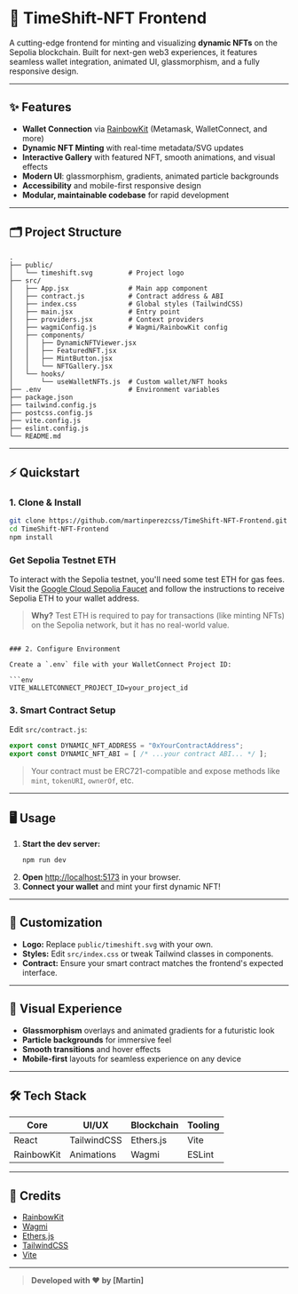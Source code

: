 # 🚀 TimeShift-NFT Frontend

A cutting-edge frontend for minting and visualizing **dynamic NFTs** on the Sepolia blockchain. Built for next-gen web3 experiences, it features seamless wallet integration, animated UI, glassmorphism, and a fully responsive design.

---

## ✨ Features

- **Wallet Connection** via [RainbowKit](https://rainbowkit.com/) (Metamask, WalletConnect, and more)
- **Dynamic NFT Minting** with real-time metadata/SVG updates
- **Interactive Gallery** with featured NFT, smooth animations, and visual effects
- **Modern UI**: glassmorphism, gradients, animated particle backgrounds
- **Accessibility** and mobile-first responsive design
- **Modular, maintainable codebase** for rapid development

---

## 🗂️ Project Structure

```text
.
├── public/
│   └── timeshift.svg         # Project logo
├── src/
│   ├── App.jsx               # Main app component
│   ├── contract.js           # Contract address & ABI
│   ├── index.css             # Global styles (TailwindCSS)
│   ├── main.jsx              # Entry point
│   ├── providers.jsx         # Context providers
│   ├── wagmiConfig.js        # Wagmi/RainbowKit config
│   ├── components/
│   │   ├── DynamicNFTViewer.jsx
│   │   ├── FeaturedNFT.jsx
│   │   ├── MintButton.jsx
│   │   └── NFTGallery.jsx
│   └── hooks/
│       └── useWalletNFTs.js  # Custom wallet/NFT hooks
├── .env                      # Environment variables
├── package.json
├── tailwind.config.js
├── postcss.config.js
├── vite.config.js
├── eslint.config.js
└── README.md
```

---

## ⚡ Quickstart

### 1. Clone & Install

```bash
git clone https://github.com/martinperezcss/TimeShift-NFT-Frontend.git
cd TimeShift-NFT-Frontend
npm install
```

### Get Sepolia Testnet ETH

To interact with the Sepolia testnet, you'll need some test ETH for gas fees. Visit the [Google Cloud Sepolia Faucet](https://cloud.google.com/application/web3/faucet/ethereum/sepolia) and follow the instructions to receive Sepolia ETH to your wallet address.  
> **Why?** Test ETH is required to pay for transactions (like minting NFTs) on the Sepolia network, but it has no real-world value.
```

### 2. Configure Environment

Create a `.env` file with your WalletConnect Project ID:

```env
VITE_WALLETCONNECT_PROJECT_ID=your_project_id
```

### 3. Smart Contract Setup

Edit `src/contract.js`:

```js
export const DYNAMIC_NFT_ADDRESS = "0xYourContractAddress";
export const DYNAMIC_NFT_ABI = [ /* ...your contract ABI... */ ];
```
> Your contract must be ERC721-compatible and expose methods like `mint`, `tokenURI`, `ownerOf`, etc.

---

## 🖥️ Usage

1. **Start the dev server:**
    ```bash
    npm run dev
    ```
2. **Open** [http://localhost:5173](http://localhost:5173) in your browser.
3. **Connect your wallet** and mint your first dynamic NFT!

---

## 🎨 Customization

- **Logo:** Replace `public/timeshift.svg` with your own.
- **Styles:** Edit `src/index.css` or tweak Tailwind classes in components.
- **Contract:** Ensure your smart contract matches the frontend's expected interface.

---

## 🌌 Visual Experience

- **Glassmorphism** overlays and animated gradients for a futuristic look
- **Particle backgrounds** for immersive feel
- **Smooth transitions** and hover effects
- **Mobile-first** layouts for seamless experience on any device

---

## 🛠️ Tech Stack

| Core         | UI/UX         | Blockchain      | Tooling        |
|--------------|---------------|----------------|----------------|
| React        | TailwindCSS   | Ethers.js      | Vite           |
| RainbowKit   | Animations    | Wagmi          | ESLint         |

---

## 🙏 Credits

- [RainbowKit](https://rainbowkit.com/)
- [Wagmi](https://wagmi.sh/)
- [Ethers.js](https://docs.ethers.org/)
- [TailwindCSS](https://tailwindcss.com/)
- [Vite](https://vitejs.dev/)

---

> **Developed with ❤️ by [Martin]**